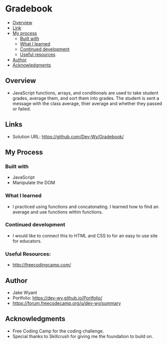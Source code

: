 # Gradebook

- [Overview](#overview)
- [Link](#link)
- [My process](#my-process)
  - [Built with](#built-with)
  - [What I learned](#what-i-learned)
  - [Continued development](#continued-development)
  - [Useful resources](#useful-resources)
- [Author](#author)
- [Acknowledgments](#acknowledgments)

## Overview
- JavaScript functions, arrays, and conditionals are used to take student grades, average them, and sort them into grades. The student is sent a message with the class average, thier average and whether they passed or failed.

## Links
- Solution URL:
 https://github.com/Dev-Wy/Gradebook/

## My Process
### Built with
- JavaScript
- Manipulate the DOM

### What I learned
- I practiced using functions and concatonating. I learned how to find an average and use functions within functions.

### Continued development
- I would like to connect this to HTML and CSS to for an easy to use site for educators.

### Useful Resources: 
- http://freecodingcamp.com/

## Author
- Jake Wyant
- Portfolio: https://dev-wy.github.io/Portfolio/
- https://forum.freecodecamp.org/u/dev-wy/summary

## Acknowledgments
- Free Coding Camp for the coding challenge.
- Special thanks to Skillcrush for giving me the foundation to build on.
